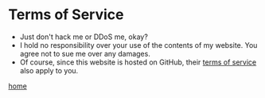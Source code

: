 Terms of Service
================

* Just don't hack me or DDoS me, okay?
* I hold no responsibility over your use of the contents of my website. You agree not to sue me over any damages.
* Of course, since this website is hosted on GitHub, their [terms of service][1] also apply to you.

[home](index.md)

[1]: https://docs.github.com/en/free-pro-team@latest/github/site-policy/github-terms-of-service
